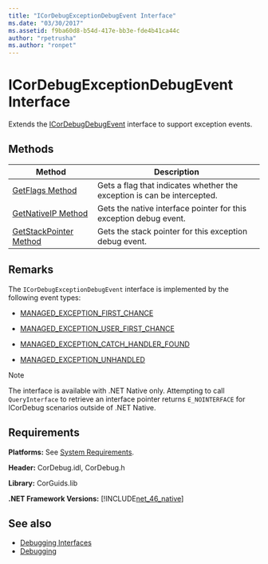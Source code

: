 ```yaml
---
title: "ICorDebugExceptionDebugEvent Interface"
ms.date: "03/30/2017"
ms.assetid: f9ba60d8-b54d-417e-bb3e-fde4b41ca44c
author: "rpetrusha"
ms.author: "ronpet"
---
```

# ICorDebugExceptionDebugEvent Interface
Extends the [ICorDebugDebugEvent](../../../../docs/framework/unmanaged-api/debugging/icordebugdebugevent-interface.md) interface to support exception events.  
  
## Methods  
  
|Method|Description|  
|------------|-----------------|  
|[GetFlags Method](../../../../docs/framework/unmanaged-api/debugging/icordebugexceptiondebugevent-getflags-method.md)|Gets a flag that indicates whether the exception is can be intercepted.|  
|[GetNativeIP Method](../../../../docs/framework/unmanaged-api/debugging/icordebugexceptiondebugevent-getnativeip-method.md)|Gets the native interface pointer for this exception debug event.|  
|[GetStackPointer Method](../../../../docs/framework/unmanaged-api/debugging/icordebugexceptiondebugevent-getstackpointer-method.md)|Gets the stack pointer for this exception debug event.|  
  
## Remarks  
 The `ICorDebugExceptionDebugEvent` interface is implemented by the following event types:  
  
-   [MANAGED_EXCEPTION_FIRST_CHANCE](../../../../docs/framework/unmanaged-api/debugging/cordebugrecordformat-enumeration.md)  
  
-   [MANAGED_EXCEPTION_USER_FIRST_CHANCE](../../../../docs/framework/unmanaged-api/debugging/cordebugrecordformat-enumeration.md)  
  
-   [MANAGED_EXCEPTION_CATCH_HANDLER_FOUND](../../../../docs/framework/unmanaged-api/debugging/cordebugrecordformat-enumeration.md)  
  
-   [MANAGED_EXCEPTION_UNHANDLED](../../../../docs/framework/unmanaged-api/debugging/cordebugrecordformat-enumeration.md)  
  
> [!NOTE]
>  The interface is available with .NET Native only. Attempting to call `QueryInterface` to retrieve an interface pointer returns `E_NOINTERFACE` for ICorDebug scenarios outside of .NET Native.  
  
## Requirements  
 **Platforms:** See [System Requirements](../../../../docs/framework/get-started/system-requirements.md).  
  
 **Header:** CorDebug.idl, CorDebug.h  
  
 **Library:** CorGuids.lib  
  
 **.NET Framework Versions:** [!INCLUDE[net_46_native](../../../../includes/net-46-native-md.md)]  
  
## See also
- [Debugging Interfaces](../../../../docs/framework/unmanaged-api/debugging/debugging-interfaces.md)
- [Debugging](../../../../docs/framework/unmanaged-api/debugging/index.md)

